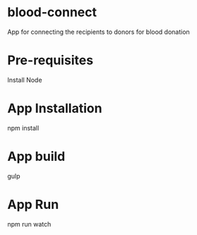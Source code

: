 # blood-connect
App for connecting the recipients to donors for blood donation

# Pre-requisites
Install Node

# App Installation
npm install

# App build
gulp

# App Run
npm run watch
